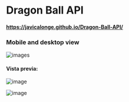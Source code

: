 # Dragon Ball API

#### https://javicalonge.github.io/Dragon-Ball-API/

### Mobile and desktop view

![images](https://github.com/user-attachments/assets/abb974aa-f712-4322-8d9c-9d4c27869b39)


#### Vista previa:

![image](https://github.com/user-attachments/assets/d0f1fa1a-a0a8-4a66-8d46-2d4341933d90)

![image](https://github.com/user-attachments/assets/c1506109-075c-40a8-93b9-3ceff6161693)
